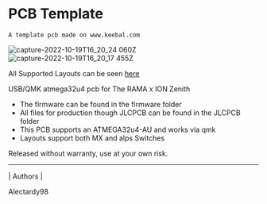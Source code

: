# PCB Template 
    A template pcb made on www.keebal.com
    
![capture-2022-10-19T16_20_24 060Z](https://user-images.githubusercontent.com/61422584/196748912-e648e687-ab8b-48f6-8d49-49fdcb556a77.png)
![capture-2022-10-19T16_20_17 455Z](https://user-images.githubusercontent.com/61422584/196748925-f6378076-719e-4083-9f52-9cae1b18c325.png)

All Supported Layouts can be seen [here](http://www.keyboard-layout-editor.com/#/gists/8a30e97cff93e199c105295b596f17f3)


USB/QMK atmega32u4 pcb for The RAMA x ION Zenith

- The firmware can be found in the firmware folder
- All files for production though JLCPCB can be found in the JLCPCB folder
- This PCB supports an ATMEGA32u4-AU and works via qmk
- Layouts support both MX and alps Switches

Released without warranty, use at your own risk.  

---
| Authors | 

Alectardy98
